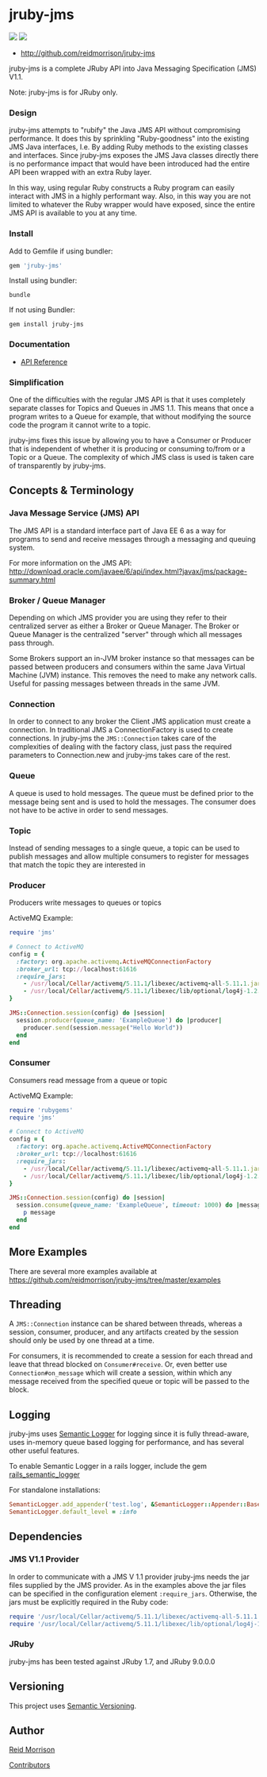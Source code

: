 # jruby-jms
![](https://img.shields.io/gem/dt/jruby-jms.svg)  ![](https://img.shields.io/badge/status-production%20ready-blue.svg)

* http://github.com/reidmorrison/jruby-jms

jruby-jms is a complete JRuby API into Java Messaging Specification (JMS) V1.1.

Note: jruby-jms is for JRuby only.

### Design

jruby-jms attempts to "rubify" the Java JMS API without
compromising performance. It does this by sprinkling "Ruby-goodness" into the
existing JMS Java interfaces, I.e. By adding Ruby methods to the existing
classes and interfaces. Since jruby-jms exposes the JMS
Java classes directly there is no performance impact that would have been
introduced had the entire API been wrapped with an extra Ruby layer.

In this way, using regular Ruby constructs a Ruby program can easily
interact with JMS in a highly performant way. Also, in this way you are not
limited to whatever the Ruby wrapper would have exposed, since the entire JMS
API is available to you at any time.

### Install

Add to Gemfile if using bundler:

```ruby
gem 'jruby-jms'
```

Install using bundler:

    bundle

If not using Bundler:

    gem install jruby-jms

### Documentation

* [API Reference](http://www.rubydoc.info/gems/jruby-jms)

### Simplification

One of the difficulties with the regular JMS API is that it uses completely
separate classes for Topics and Queues in JMS 1.1. This means that once a
program writes to a Queue for example, that without modifying the source code
the program it cannot write to a topic.

jruby-jms fixes this issue by allowing you to have a Consumer or Producer that
is independent of whether it is producing or consuming to/from
or a Topic or a Queue. The complexity of which JMS class is used is taken care
of transparently by jruby-jms.

## Concepts & Terminology

### Java Message Service (JMS) API

The JMS API is a standard interface part of Java EE 6 as a way for programs to
send and receive messages through a messaging and queuing system.

For more information on the JMS API: http://download.oracle.com/javaee/6/api/index.html?javax/jms/package-summary.html

### Broker / Queue Manager

Depending on which JMS provider you are using they refer to their centralized
server as either a Broker or Queue Manager. The Broker or Queue Manager is the
centralized "server" through which all messages pass through.

Some Brokers support an in-JVM broker instance so that messages can be passed
between producers and consumers within the same Java Virtual Machine (JVM)
instance. This removes the need to make any network calls. Useful
for passing messages between threads in the same JVM.

### Connection

In order to connect to any broker the Client JMS application must create a
connection. In traditional JMS a ConnectionFactory is used to create connections.
In jruby-jms the `JMS::Connection` takes care of the complexities of dealing with
the factory class, just pass the required parameters to Connection.new and
jruby-jms takes care of the rest.

### Queue

A queue is used to hold messages. The queue must be defined prior to the message
being sent and is used to hold the messages. The consumer does not have to be
active in order to send messages.

### Topic

Instead of sending messages to a single queue, a topic can be used to publish
messages and allow multiple consumers to register for messages that match the
topic they are interested in

### Producer

Producers write messages to queues or topics

ActiveMQ Example:

```ruby
require 'jms'

# Connect to ActiveMQ
config = {
  :factory: org.apache.activemq.ActiveMQConnectionFactory
  :broker_url: tcp://localhost:61616
  :require_jars:
    - /usr/local/Cellar/activemq/5.11.1/libexec/activemq-all-5.11.1.jar
    - /usr/local/Cellar/activemq/5.11.1/libexec/lib/optional/log4j-1.2.17.jar
}

JMS::Connection.session(config) do |session|
  session.producer(queue_name: 'ExampleQueue') do |producer|
    producer.send(session.message("Hello World"))
  end
end
```

### Consumer

Consumers read message from a queue or topic

ActiveMQ Example:

```ruby
require 'rubygems'
require 'jms'

# Connect to ActiveMQ
config = {
  :factory: org.apache.activemq.ActiveMQConnectionFactory
  :broker_url: tcp://localhost:61616
  :require_jars:
    - /usr/local/Cellar/activemq/5.11.1/libexec/activemq-all-5.11.1.jar
    - /usr/local/Cellar/activemq/5.11.1/libexec/lib/optional/log4j-1.2.17.jar
}

JMS::Connection.session(config) do |session|
  session.consume(queue_name: 'ExampleQueue', timeout: 1000) do |message|
    p message
  end
end
```

## More Examples

There are several more examples available at https://github.com/reidmorrison/jruby-jms/tree/master/examples

## Threading

A `JMS::Connection` instance can be shared between threads, whereas a session,
consumer, producer, and any artifacts created by the session should only be
used by one thread at a time.

For consumers, it is recommended to create a session for each thread and leave
that thread blocked on `Consumer#receive`. Or, even better use `Connection#on_message`
which will create a session, within which any message received from the specified
queue or topic will be passed to the block.

## Logging

jruby-jms uses [Semantic Logger](http://reidmorrison.github.io/semantic_logger/) for logging since it is
fully thread-aware, uses in-memory queue based logging for performance, and has several other useful features.

To enable Semantic Logger in a rails logger, include the gem [rails_semantic_logger](http://reidmorrison.github.io/semantic_logger/rails.html)

For standalone installations:

```ruby
SemanticLogger.add_appender('test.log', &SemanticLogger::Appender::Base.colorized_formatter)
SemanticLogger.default_level = :info
```

## Dependencies

### JMS V1.1 Provider

In order to communicate with a JMS V 1.1 provider jruby-jms needs the jar files supplied
by the JMS provider. As in the examples above the jar files can be specified in
the configuration element `:require_jars`. Otherwise, the jars must be explicitly
required in the Ruby code:

```ruby
require '/usr/local/Cellar/activemq/5.11.1/libexec/activemq-all-5.11.1.jar'
require '/usr/local/Cellar/activemq/5.11.1/libexec/lib/optional/log4j-1.2.17.jar'
```

### JRuby

jruby-jms has been tested against JRuby 1.7, and JRuby 9.0.0.0

## Versioning

This project uses [Semantic Versioning](http://semver.org/).

## Author

[Reid Morrison](https://github.com/reidmorrison)

[Contributors](https://github.com/reidmorrison/jruby-jms/graphs/contributors)
